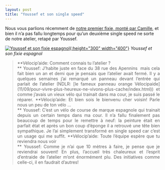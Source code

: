 ```yaml
---
layout: post
title: "Youssef et son single speed"
---
```



Nous vous parlions récemment de [notre premier fixie, monté par Camille](26/camille-et-son-fixie/index.html), et bien il n’a pas fallu longtemps pour qu’un deuxième single speed ne sorte de notre atelier, retapé par Youssef.

[![Youssef et son fixie espagnol](lh6.ggpht.c_ceiL0MmfxTRS602_-4AAAAAAAAA5GcI_w2SQ2010-12-11%2018.02.36e998.jpg?imgmax=400){:height="300" width="400"}](http://picasaweb.google.com/velocip.aide/VousEtVotreVelo#5554269657734504770 "Youssef et son fixie espagnol")
*Youssef et son fixie espagnol*

<blockquote style="text-align: justify;">**Vélocip’aide: Comment connais tu l’atelier ?<br/>
**
Youssef: J’habite juste en face du 38 rue des Apennins  mais cela fait bien un an et demi que je pensais que l’atelier avait fermé. Il y a quelques semaines j’ai remarqué un panneau devant l’entrée qui parlait de l’atelier (NDLR: [le fameux panneau orange Vélocipaide](11/09/pour-vivre-plus-heureux-ne-vivons-plus-cache/index.html)) et comme j’avais un vieux vélo qui trainait dans ma cour, je suis passé le réparer.
**Vélocip’aide: Et bien sois le bienvenu cher voisin! Parle nous un peu de ton vélo …<br/>
**
Youssef: C’est un vélo de course de marque espagnole qui trainait depuis un certain temps dans ma cour. Il n’a fallu finalement pas beaucoup de temps pour le remettre à neuf: la peinture était en parfait état et après un bon coup d’éponge il a retrouvé une tête bien sympathique. Je l’ai simplement transformé en single speed car c’est un usage qui me suffit.
**Vélocip’aide: Toute l’équipe espère que tu reviendra nous voir<br/>
**
Youssef: Comme je n’ai que 10 mètres à faire, je pense que je reviendrai souvent! En plus, l’accueil très chaleureux et l’esprit d’entraide de l’atelier m’ont énormément plu. Des initiatives comme celle-ci, il en faudrait d’autres!
</blockquote>
